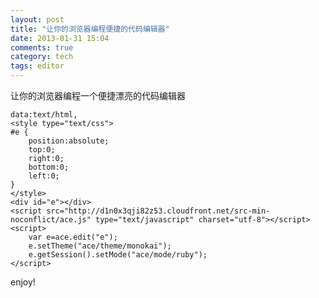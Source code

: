 ```yaml
---
layout: post
title: "让你的浏览器编程便捷的代码编辑器"
date: 2013-01-31 15:04
comments: true
category: tech
tags: editor
---
```


让你的浏览器编程一个便捷漂亮的代码编辑器

<!--more-->

    data:text/html,
    <style type="text/css">
    #e {
    	position:absolute;
    	top:0;
    	right:0;
    	bottom:0;
    	left:0;
    }
    </style>
    <div id="e"></div>
    <script src="http://d1n0x3qji82z53.cloudfront.net/src-min-noconflict/ace.js" type="text/javascript" charset="utf-8"></script>
    <script>
    	var e=ace.edit("e");
    	e.setTheme("ace/theme/monokai");
    	e.getSession().setMode("ace/mode/ruby");
    </script>

enjoy!
